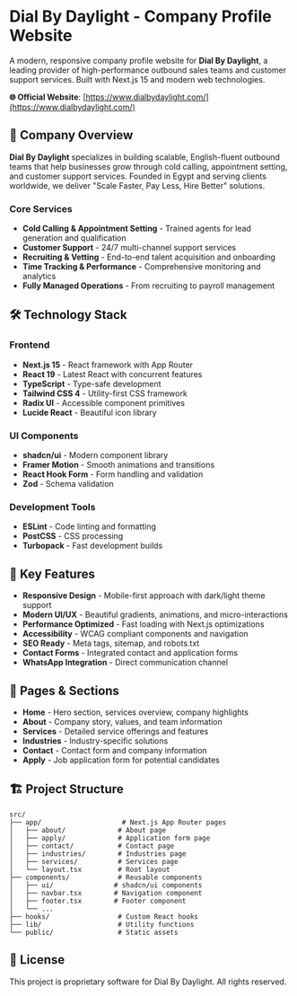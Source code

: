 # Dial By Daylight - Company Profile Website

A modern, responsive company profile website for **Dial By Daylight**, a leading provider of high-performance outbound sales teams and customer support services. Built with Next.js 15 and modern web technologies.

**🌐 Official Website**: [https://www.dialbydaylight.com/](https://www.dialbydaylight.com/)

## 🚀 Company Overview

**Dial By Daylight** specializes in building scalable, English-fluent outbound teams that help businesses grow through cold calling, appointment setting, and customer support services. Founded in Egypt and serving clients worldwide, we deliver "Scale Faster, Pay Less, Hire Better" solutions.

### Core Services
- **Cold Calling & Appointment Setting** - Trained agents for lead generation and qualification
- **Customer Support** - 24/7 multi-channel support services
- **Recruiting & Vetting** - End-to-end talent acquisition and onboarding
- **Time Tracking & Performance** - Comprehensive monitoring and analytics
- **Fully Managed Operations** - From recruiting to payroll management

## 🛠️ Technology Stack

### Frontend
- **Next.js 15** - React framework with App Router
- **React 19** - Latest React with concurrent features
- **TypeScript** - Type-safe development
- **Tailwind CSS 4** - Utility-first CSS framework
- **Radix UI** - Accessible component primitives
- **Lucide React** - Beautiful icon library

### UI Components
- **shadcn/ui** - Modern component library
- **Framer Motion** - Smooth animations and transitions
- **React Hook Form** - Form handling and validation
- **Zod** - Schema validation

### Development Tools
- **ESLint** - Code linting and formatting
- **PostCSS** - CSS processing
- **Turbopack** - Fast development builds

## 🎯 Key Features

- **Responsive Design** - Mobile-first approach with dark/light theme support
- **Modern UI/UX** - Beautiful gradients, animations, and micro-interactions
- **Performance Optimized** - Fast loading with Next.js optimizations
- **Accessibility** - WCAG compliant components and navigation
- **SEO Ready** - Meta tags, sitemap, and robots.txt
- **Contact Forms** - Integrated contact and application forms
- **WhatsApp Integration** - Direct communication channel

## 📱 Pages & Sections

- **Home** - Hero section, services overview, company highlights
- **About** - Company story, values, and team information
- **Services** - Detailed service offerings and features
- **Industries** - Industry-specific solutions
- **Contact** - Contact form and company information
- **Apply** - Job application form for potential candidates


## 🏗️ Project Structure

```
src/
├── app/                    # Next.js App Router pages
│   ├── about/             # About page
│   ├── apply/             # Application form page
│   ├── contact/           # Contact page
│   ├── industries/        # Industries page
│   ├── services/          # Services page
│   └── layout.tsx         # Root layout
├── components/            # Reusable components
│   ├── ui/               # shadcn/ui components
│   ├── navbar.tsx        # Navigation component
│   ├── footer.tsx        # Footer component
│   └── ...
├── hooks/                 # Custom React hooks
├── lib/                   # Utility functions
└── public/                # Static assets
```


## 📄 License

This project is proprietary software for Dial By Daylight. All rights reserved.

